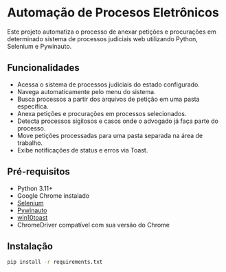 # Automação de Procesos Eletrônicos

Este projeto automatiza o processo de anexar petições e procurações em determinado sistema de processos judiciais web utilizando Python, Selenium e Pywinauto.

## Funcionalidades

- Acessa o sistema de processos judiciais do estado configurado.
- Navega automaticamente pelo menu do sistema.
- Busca processos a partir dos arquivos de petição em uma pasta específica.
- Anexa petições e procurações em processos selecionados.
- Detecta processos sigilosos e casos onde o advogado já faça parte do processo.
- Move petições processadas para uma pasta separada na área de trabalho.
- Exibe notificações de status e erros via Toast.

## Pré-requisitos

- Python 3.11+
- Google Chrome instalado
- [Selenium](https://pypi.org/project/selenium/)
- [Pywinauto](https://pypi.org/project/pywinauto/)
- [win10toast](https://pypi.org/project/win10toast/)
- ChromeDriver compatível com sua versão do Chrome

## Instalação

```sh
pip install -r requirements.txt
